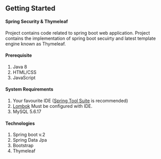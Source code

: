 ## Getting Started
#### Spring Security & Thymeleaf
Project contains code related to spring boot web application. Project contains the implementation of spring boot secuirty and latest template engine known as Thymeleaf.

#### Prerequisite
1. Java 8
2. HTML/CSS
3. JavaScript

#### System Requirements
1. Your favourite IDE ([Spring Tool Suite](https://spring.io/tools) is recommended)
2. [Lombok](https://projectlombok.org/) Must be configured with IDE.
3. MySQL 5.6.17

#### Technologies
1. Spring boot v.2
2. Spring Data Jpa
3. Bootstrap 
4. Thymeleaf
